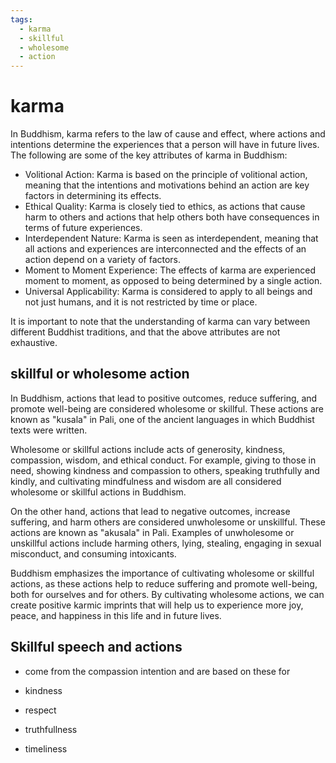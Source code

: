 ```yaml
---
tags:
  - karma 
  - skillful 
  - wholesome 
  - action 
---
```

# karma

In Buddhism, karma refers to the law of cause and effect, where actions and intentions determine the experiences that a person will have in future lives. The following are some of the key attributes of karma in Buddhism:

- Volitional Action: Karma is based on the principle of volitional action, meaning that the intentions and motivations behind an action are key factors in determining its effects.
- Ethical Quality: Karma is closely tied to ethics, as actions that cause harm to others and actions that help others both have consequences in terms of future experiences.
- Interdependent Nature: Karma is seen as interdependent, meaning that all actions and experiences are interconnected and the effects of an action depend on a variety of factors.
- Moment to Moment Experience: The effects of karma are experienced moment to moment, as opposed to being determined by a single action.
- Universal Applicability: Karma is considered to apply to all beings and not just humans, and it is not restricted by time or place.

It is important to note that the understanding of karma can vary between different Buddhist traditions, and that the above attributes are not exhaustive.

## skillful or wholesome action

In Buddhism, actions that lead to positive outcomes, reduce suffering, and promote well-being are considered wholesome or skillful. These actions are known as "kusala" in Pali, one of the ancient languages in which Buddhist texts were written.

Wholesome or skillful actions include acts of generosity, kindness, compassion, wisdom, and ethical conduct. For example, giving to those in need, showing kindness and compassion to others, speaking truthfully and kindly, and cultivating mindfulness and wisdom are all considered wholesome or skillful actions in Buddhism.

On the other hand, actions that lead to negative outcomes, increase suffering, and harm others are considered unwholesome or unskillful. These actions are known as "akusala" in Pali. Examples of unwholesome or unskillful actions include harming others, lying, stealing, engaging in sexual misconduct, and consuming intoxicants.

Buddhism emphasizes the importance of cultivating wholesome or skillful actions, as these actions help to reduce suffering and promote well-being, both for ourselves and for others. By cultivating wholesome actions, we can create positive karmic imprints that will help us to experience more joy, peace, and happiness in this life and in future lives.

## Skillful speech and actions

- come from the compassion intention and are based on these for

- kindness
- respect
- truthfullness
- timeliness
